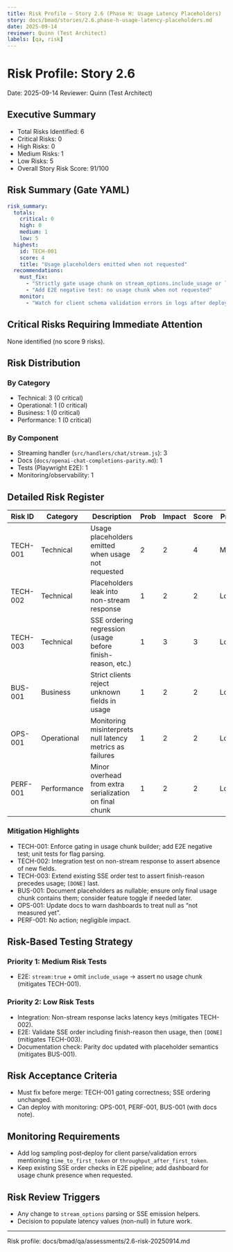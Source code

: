 ```yaml
---
title: Risk Profile — Story 2.6 (Phase H: Usage Latency Placeholders)
story: docs/bmad/stories/2.6.phase-h-usage-latency-placeholders.md
date: 2025-09-14
reviewer: Quinn (Test Architect)
labels: [qa, risk]
---
```


# Risk Profile: Story 2.6

Date: 2025-09-14
Reviewer: Quinn (Test Architect)

## Executive Summary

- Total Risks Identified: 6
- Critical Risks: 0
- High Risks: 0
- Medium Risks: 1
- Low Risks: 5
- Overall Story Risk Score: 91/100

## Risk Summary (Gate YAML)

```yaml
risk_summary:
  totals:
    critical: 0
    high: 0
    medium: 1
    low: 5
  highest:
    id: TECH-001
    score: 4
    title: "Usage placeholders emitted when not requested"
  recommendations:
    must_fix:
      - "Strictly gate usage chunk on stream_options.include_usage or legacy include_usage"
      - "Add E2E negative test: no usage chunk when not requested"
    monitor:
      - "Watch for client schema validation errors in logs after deploy"
```

## Critical Risks Requiring Immediate Attention

None identified (no score 9 risks).

## Risk Distribution

### By Category

- Technical: 3 (0 critical)
- Operational: 1 (0 critical)
- Business: 1 (0 critical)
- Performance: 1 (0 critical)

### By Component

- Streaming handler (`src/handlers/chat/stream.js`): 3
- Docs (`docs/openai-chat-completions-parity.md`): 1
- Tests (Playwright E2E): 1
- Monitoring/observability: 1

## Detailed Risk Register

| Risk ID  | Category    | Description                                                | Prob | Impact | Score | Priority |
| -------- | ----------- | ---------------------------------------------------------- | ---- | ------ | ----- | -------- |
| TECH-001 | Technical   | Usage placeholders emitted when usage not requested        | 2    | 2      | 4     | Medium   |
| TECH-002 | Technical   | Placeholders leak into non-stream response                 | 1    | 2      | 2     | Low      |
| TECH-003 | Technical   | SSE ordering regression (usage before finish-reason, etc.) | 1    | 3      | 3     | Low      |
| BUS-001  | Business    | Strict clients reject unknown fields in usage              | 1    | 2      | 2     | Low      |
| OPS-001  | Operational | Monitoring misinterprets null latency metrics as failures  | 1    | 2      | 2     | Low      |
| PERF-001 | Performance | Minor overhead from extra serialization on final chunk     | 1    | 2      | 2     | Low      |

### Mitigation Highlights

- TECH-001: Enforce gating in usage chunk builder; add E2E negative test; unit tests for flag parsing.
- TECH-002: Integration test on non-stream response to assert absence of new fields.
- TECH-003: Extend existing SSE order test to assert finish-reason precedes usage; `[DONE]` last.
- BUS-001: Document placeholders as nullable; ensure only final usage chunk contains them; consider feature toggle if needed later.
- OPS-001: Update docs to warn dashboards to treat null as “not measured yet”.
- PERF-001: No action; negligible impact.

## Risk-Based Testing Strategy

### Priority 1: Medium Risk Tests

- E2E: `stream:true` + omit `include_usage` → assert no usage chunk (mitigates TECH-001).

### Priority 2: Low Risk Tests

- Integration: Non-stream response lacks latency keys (mitigates TECH-002).
- E2E: Validate SSE order including finish-reason then usage, then `[DONE]` (mitigates TECH-003).
- Documentation check: Parity doc updated with placeholder semantics (mitigates BUS-001).

## Risk Acceptance Criteria

- Must fix before merge: TECH-001 gating correctness; SSE ordering unchanged.
- Can deploy with monitoring: OPS-001, PERF-001, BUS-001 (with docs note).

## Monitoring Requirements

- Add log sampling post‑deploy for client parse/validation errors mentioning `time_to_first_token` or `throughput_after_first_token`.
- Keep existing SSE order checks in E2E pipeline; add dashboard for usage chunk presence when requested.

## Risk Review Triggers

- Any change to `stream_options` parsing or SSE emission helpers.
- Decision to populate latency values (non-null) in future work.

---

Risk profile: docs/bmad/qa/assessments/2.6-risk-20250914.md
